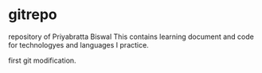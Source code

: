 # gitrepo
repository of Priyabratta Biswal
This contains learning document and code for technologyes and languages I practice.

first git modification.